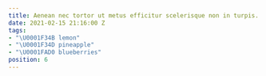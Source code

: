```yaml
---
title: Aenean nec tortor ut metus efficitur scelerisque non in turpis.
date: 2021-02-15 21:16:00 Z
tags:
- "\U0001F34B lemon"
- "\U0001F34D pineapple"
- "\U0001FAD0 blueberries"
position: 6
---
```


